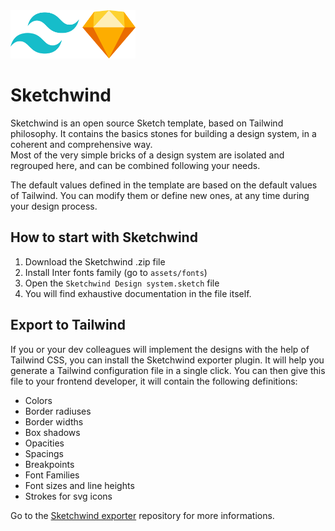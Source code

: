 <img src="/assets/images/sketchwind-logo.png" width="200px" />

# Sketchwind

Sketchwind is an open source Sketch template, based on Tailwind philosophy. It contains the basics stones for building a design system, in a coherent and comprehensive way.  
Most of the very simple bricks of a design system are isolated and regrouped here, and can be combined following your needs. 

The default values defined in the template are based on the default values of Tailwind. You can modify them or define new ones, at any time during your design process. 

## How to start with Sketchwind

1. Download the Sketchwind .zip file
2. Install Inter fonts family (go to `assets/fonts`)
3. Open the `Sketchwind Design system.sketch` file 
4. You will find exhaustive documentation in the file itself.


## Export to Tailwind 
If you or your dev colleagues will implement the designs with the help of Tailwind CSS, you can install the Sketchwind exporter plugin. It will help you generate a Tailwind configuration file in a single click. You can then give this file to your frontend developer, it will contain the following definitions: 
- Colors
- Border radiuses
- Border widths
- Box shadows
- Opacities
- Spacings
- Breakpoints
- Font Families
- Font sizes and line heights
- Strokes for svg icons

Go to the [Sketchwind exporter](https://github.com/sylvainaerni/sketchwind-exporter) repository for more informations.
